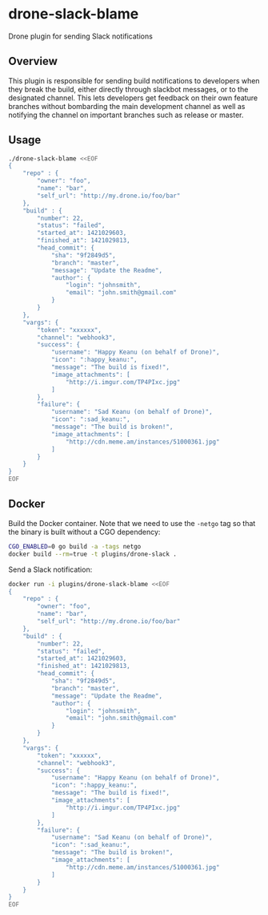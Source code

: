 # drone-slack-blame
Drone plugin for sending Slack notifications

## Overview

This plugin is responsible for sending build notifications to developers when
they break the build, either directly through slackbot messages, or to the
designated channel. This lets developers get feedback on their own feature
branches without bombarding the main development channel as well as notifying
the channel on important branches such as release or master.

## Usage

```sh
./drone-slack-blame <<EOF
{
    "repo" : {
        "owner": "foo",
        "name": "bar",
        "self_url": "http://my.drone.io/foo/bar"
    },
    "build" : {
        "number": 22,
        "status": "failed",
        "started_at": 1421029603,
        "finished_at": 1421029813,
        "head_commit": {
            "sha": "9f2849d5",
            "branch": "master",
            "message": "Update the Readme",
            "author": {
                "login": "johnsmith",
                "email": "john.smith@gmail.com"
            }
        }
    },
    "vargs": {
        "token": "xxxxxx",
        "channel": "webhook3",
        "success": {
            "username": "Happy Keanu (on behalf of Drone)",
            "icon": ":happy_keanu:",
            "message": "The build is fixed!",
            "image_attachments": [
                "http://i.imgur.com/TP4PIxc.jpg"
            ]
        },
        "failure": {
            "username": "Sad Keanu (on behalf of Drone)",
            "icon": ":sad_keanu:",
            "message": "The build is broken!",
            "image_attachments": [
                "http://cdn.meme.am/instances/51000361.jpg"
            ]
        }
    }
}
EOF
```

## Docker

Build the Docker container. Note that we need to use the `-netgo` tag so that
the binary is built without a CGO dependency:

```sh
CGO_ENABLED=0 go build -a -tags netgo
docker build --rm=true -t plugins/drone-slack .
```

Send a Slack notification:

```sh
docker run -i plugins/drone-slack-blame <<EOF
{
    "repo" : {
        "owner": "foo",
        "name": "bar",
        "self_url": "http://my.drone.io/foo/bar"
    },
    "build" : {
        "number": 22,
        "status": "failed",
        "started_at": 1421029603,
        "finished_at": 1421029813,
        "head_commit": {
            "sha": "9f2849d5",
            "branch": "master",
            "message": "Update the Readme",
            "author": {
                "login": "johnsmith",
                "email": "john.smith@gmail.com"
            }
        }
    },
    "vargs": {
        "token": "xxxxxx",
        "channel": "webhook3",
        "success": {
            "username": "Happy Keanu (on behalf of Drone)",
            "icon": ":happy_keanu:",
            "message": "The build is fixed!",
            "image_attachments": [
                "http://i.imgur.com/TP4PIxc.jpg"
            ]
        },
        "failure": {
            "username": "Sad Keanu (on behalf of Drone)",
            "icon": ":sad_keanu:",
            "message": "The build is broken!",
            "image_attachments": [
                "http://cdn.meme.am/instances/51000361.jpg"
            ]
        }
    }
}
EOF
```
